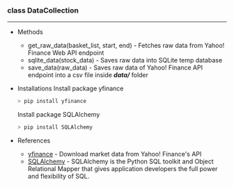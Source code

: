 ### class DataCollection
---
* Methods
    * get_raw_data(basket_list, start, end) - Fetches raw data from Yahoo! Finance Web API endpoint
    * sqlite_data(stock_data) - Saves raw data into SQLite temp database
    * save_data(raw_data) - Saves raw data of Yahoo! Finance API endpoint into a csv file inside ***data/*** folder

* Installations
    Install package yfinance
    ```python
    > pip install yfinance
    ```
    Install package SQLAlchemy
    ```python
    > pip install SQLAlchemy
    ```

* References
    * [yfinance](https://pypi.org/project/yfinance/) - Download market data from Yahoo! Finance's API
    * [SQLAlchemy](https://www.sqlalchemy.org/) - SQLAlchemy is the Python SQL toolkit and Object Relational Mapper that gives application developers the full power and flexibility of SQL.

    

